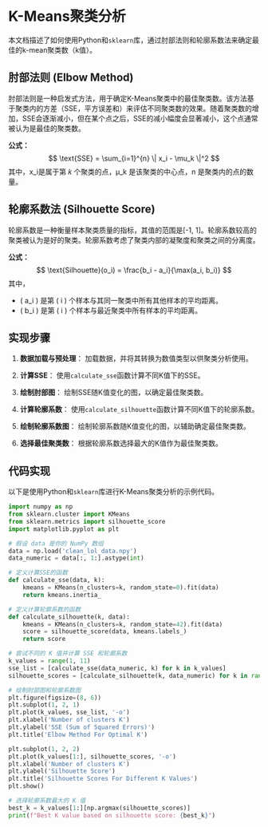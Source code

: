 # K-Means聚类分析

本文档描述了如何使用Python和`sklearn`库，通过肘部法则和轮廓系数法来确定最佳的k-mean聚类数（k值）。

## 肘部法则 (Elbow Method)

肘部法则是一种启发式方法，用于确定K-Means聚类中的最佳聚类数。该方法基于聚类内的方差（SSE，平方误差和）来评估不同聚类数的效果。随着聚类数的增加，SSE会逐渐减小，但在某个点之后，SSE的减小幅度会显著减小，这个点通常被认为是最佳的聚类数。

**公式：**
$$
\text{SSE} = \sum_{i=1}^{n} \| x_i - \mu_k \|^2
$$
其中，x_i是属于第 𝑘 个聚类的点，μ_k 是该聚类的中心点，n 是聚类内的点的数量。

## 轮廓系数法 (Silhouette Score)

轮廓系数是一种衡量样本聚类质量的指标，其值的范围是[-1, 1]。轮廓系数较高的聚类被认为是好的聚类。轮廓系数考虑了聚类内部的凝聚度和聚类之间的分离度。

**公式：**
$$
\text{Silhouette}(o_i) = \frac{b_i - a_i}{\max(a_i, b_i)}
$$
其中，

- \( a_i \) 是第 \( i \) 个样本与其同一聚类中所有其他样本的平均距离。
- \( b_i \) 是第 \( i \) 个样本与最近聚类中所有样本的平均距离。

## 实现步骤

1. **数据加载与预处理**：
   加载数据，并将其转换为数值类型以供聚类分析使用。

2. **计算SSE**：
   使用`calculate_sse`函数计算不同K值下的SSE。

3. **绘制肘部图**：
   绘制SSE随K值变化的图，以确定最佳聚类数。

4. **计算轮廓系数**：
   使用`calculate_silhouette`函数计算不同K值下的轮廓系数。

5. **绘制轮廓系数图**：
   绘制轮廓系数随K值变化的图，以辅助确定最佳聚类数。

6. **选择最佳聚类数**：
   根据轮廓系数选择最大的K值作为最佳聚类数。

## 代码实现

以下是使用Python和`sklearn`库进行K-Means聚类分析的示例代码。

```python
import numpy as np
from sklearn.cluster import KMeans
from sklearn.metrics import silhouette_score
import matplotlib.pyplot as plt

# 假设 data 是你的 NumPy 数组
data = np.load('clean_lol_data.npy')
data_numeric = data[:, 1:].astype(int)

# 定义计算SSE的函数
def calculate_sse(data, k):
    kmeans = KMeans(n_clusters=k, random_state=0).fit(data)
    return kmeans.inertia_

# 定义计算轮廓系数的函数
def calculate_silhouette(k, data):
    kmeans = KMeans(n_clusters=k, random_state=42).fit(data)
    score = silhouette_score(data, kmeans.labels_)
    return score

# 尝试不同的 K 值并计算 SSE 和轮廓系数
k_values = range(1, 11)
sse_list = [calculate_sse(data_numeric, k) for k in k_values]
silhouette_scores = [calculate_silhouette(k, data_numeric) for k in range(2, 11)]

# 绘制肘部图和轮廓系数图
plt.figure(figsize=(8, 6))
plt.subplot(1, 2, 1)
plt.plot(k_values, sse_list, '-o')
plt.xlabel('Number of clusters K')
plt.ylabel('SSE (Sum of Squared Errors)')
plt.title('Elbow Method For Optimal K')

plt.subplot(1, 2, 2)
plt.plot(k_values[1:], silhouette_scores, '-o')
plt.xlabel('Number of clusters K')
plt.ylabel('Silhouette Score')
plt.title('Silhouette Scores For Different K Values')
plt.show()

# 选择轮廓系数最大的 K 值
best_k = k_values[1:][np.argmax(silhouette_scores)]
print(f"Best K value based on silhouette score: {best_k}")
```


